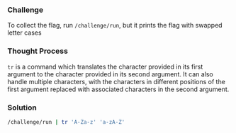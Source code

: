 ### Challenge

To collect the flag, run `/challenge/run`, but it prints the flag with swapped letter cases

### Thought Process

`tr` is a command which translates the character provided in its first argument to the character provided in its second argument. It can also handle multiple characters, with the characters in different positions of the first argument replaced with associated characters in the second argument.

### Solution

```bash
/challenge/run | tr 'A-Za-z' 'a-zA-Z'
```
